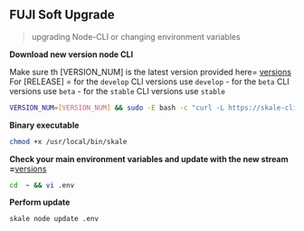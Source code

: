 ## FUJI Soft Upgrade

> upgrading Node-CLI or changing environment variables

**Download new version node CLI**

Make sure th [VERSION_NUM] is the latest version provided here= [versions](/validators/versions)
For [RELEASE] = for the `develop` CLI versions use `develop` - for the `beta` CLI versions use `beta` - for the `stable` CLI versions use `stable`

```bash
VERSION_NUM=[VERSION_NUM] && sudo -E bash -c "curl -L https://skale-cli.sfo2.cdn.digitaloceanspaces.com/[RELEASE]/skale-$VERSION_NUM-`uname -s`-`uname -m` >  /usr/local/bin/skale" 
```

**Binary executable**
```bash
chmod +x /usr/local/bin/skale
```

**Check your main environment variables and update with the new stream =**[versions](/validators/versions)

```bash
cd  ~ && vi .env
```

**Perform update**
```bash
skale node update .env
```
